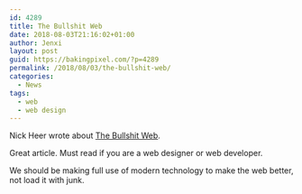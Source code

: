 ```yaml
---
id: 4289
title: The Bullshit Web
date: 2018-08-03T21:16:02+01:00
author: Jenxi
layout: post
guid: https://bakingpixel.com/?p=4289
permalink: /2018/08/03/the-bullshit-web/
categories:
  - News
tags:
  - web
  - web design
---
```

Nick Heer wrote about [The Bullshit Web](https://pxlnv.com/blog/bullshit-web/).

Great article. Must read if you are a web designer or web developer.

We should be making full use of modern technology to make the web better, not load it with junk.